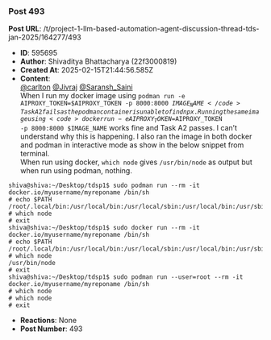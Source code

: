### Post 493
**Post URL**: /t/project-1-llm-based-automation-agent-discussion-thread-tds-jan-2025/164277/493
- **ID**: 595695
- **Author**: Shivaditya Bhattacharya (22f3000819)
- **Created At**: 2025-02-15T21:44:56.585Z
- **Content**:  
  <a class="mention" href="/u/carlton">@carlton</a> <a class="mention" href="/u/jivraj">@Jivraj</a> <a class="mention" href="/u/saransh_saini">@Saransh_Saini</a><br>
When I run my docker image using
<code>podman run -e AIPROXY_TOKEN=$AIPROXY_TOKEN -p 8000:8000 $IMAGE_NAME</code>
Task A2 fails as the podman container is unable to find npx.
Running the same image using
<code>docker run -e AIPROXY_TOKEN=$AIPROXY_TOKEN -p 8000:8000 $IMAGE_NAME</code>
works fine and Task A2 passes. I can’t understand why this is happening.
I also ran the image in both docker and podman in interactive mode as show in the below snippet from terminal.<br>
When run using docker, <code>which node</code> gives <code>/usr/bin/node</code> as output but when run using podman, nothing.
<pre><code class="lang-auto">shiva@shiva:~/Desktop/tdsp1$ sudo podman run --rm -it docker.io/myusername/myreponame /bin/sh
# echo $PATH
/root/.local/bin:/usr/local/bin:/usr/local/sbin:/usr/local/bin:/usr/sbin:/usr/bin:/sbin:/bin
# which node
# exit
shiva@shiva:~/Desktop/tdsp1$ sudo docker run --rm -it docker.io/myusername/myreponame /bin/sh
# echo $PATH
/root/.local/bin:/usr/local/bin:/usr/local/sbin:/usr/local/bin:/usr/sbin:/usr/bin:/sbin:/bin
# which node
/usr/bin/node
# exit
shiva@shiva:~/Desktop/tdsp1$ sudo podman run --user=root --rm -it docker.io/myusername/myreponame /bin/sh
# which node
# which node
# exit
</code></pre>
- **Reactions**: None
- **Post Number**: 493

